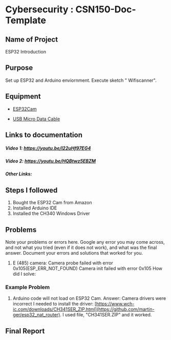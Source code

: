 # Cybersecurity : CSN150-Doc-Template

## Name of Project
ESP32 Introduction

## Purpose
Set up ESP32 and Arduino enviornment. Execute sketch " Wifiscanner". 

## Equipment
* [ESP32Cam](https://www.amazon.com/Aideepen-ESP32-CAM-Bluetooth-ESP32-CAM-MB-Arduino/dp/B08P2578LV/ref=sr_1_3?crid=4FY0ECFW0ZX7&keywords=ESP32+Cam&qid=1678902050&sprefix=esp32+cam%2Caps%2C240&sr=8-3)

* [USB Micro Data Cable](https://www.amazon.com/AmazonBasics-Male-Micro-Cable-Black/dp/B0711PVX6Z/ref=sr_1_1_sspa?keywords=micro+usb+data+cable&qid=1678902214&sprefix=Micro+USB+data+%2Caps%2C89&sr=8-1-spons&psc=1&spLa=ZW5jcnlwdGVkUXVhbGlmaWVyPUFaU0NaUVZHU1RFUlAmZW5jcnlwdGVkSWQ9QTA3NTA4MDVFVERCS01HVlgxM1YmZW5jcnlwdGVkQWRJZD1BMDE4NTE1NTIwWUdONkdWSzU1M1Amd2lkZ2V0TmFtZT1zcF9hdGYmYWN0aW9uPWNsaWNrUmVkaXJlY3QmZG9Ob3RMb2dDbGljaz10cnVl)

## Links to documentation

##### Video 1: https://youtu.be/I22uHf97EG4

##### Video 2: https://youtu.be/HQBtwz5EBZM

##### Other Links: 


## Steps I followed
1. Bought the ESP32 Cam from Amazon
2. Installed Arduino IDE
3. Installed the CH340 Windows Driver
   
## Problems
Note your problems or errors here.  Google any error you may come across, and not what you tried (even if it does not work), and what was the final answer. Document your errors and solutions that worked for you.  

1. E (485) camera: Camera probe failed with error 0x105(ESP_ERR_NOT_FOUND)
Camera init failed with error 0x105
 How did I solve: 

### Example Problem
1. Arduino code will not load on ESP32 Cam.
   Answer: Camera drivers were incorrect I needed to install the driver: [https://www.wch-ic.com/downloads/CH341SER_ZIP.html](https://github.com/martin-ger/esp32_nat_router).  I used file, "CH341SER.ZIP" and it worked.


## Final Report
